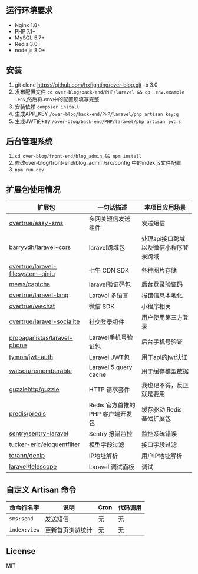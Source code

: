 ## 运行环境要求

- Nginx 1.8+
- PHP 7.1+
- MySQL 5.7+
- Redis 3.0+
- node.js 8.0+

## 安装

1. git clone https://github.com/hxfighting/over-blog.git -b 3.0
2. 发布配置文件 `cd over-blog/back-end/PHP/laravel && cp .env.example .env`,然后将.env中的配置项填写完整
3. 安装依赖 `composer install`
4. 生成APP_KEY `/over-blog/back-end/PHP/laravel/php artisan key:g`
5. 生成JWT的key `/over-blog/back-end/PHP/laravel/php artisan jwt:s`


## 后台管理系统

1. `cd over-blog/front-end/blog_admin && npm install`
2. 修改over-blog/front-end/blog_admin/src/config 中的index.js文件配置
3. `npm run dev`

## 扩展包使用情况


| **扩展包** | **一句话描述** | **本项目应用场景** |
| ---- | ---- | ---- | 
| [overtrue/easy-sms](https://github.com/overtrue/easy-sms) | 多网关短信发送组件 | 发送短信 |
| [barryvdh/laravel-cors](https://github.com/barryvdh/laravel-cors) | laravel跨域包 | 处理api接口跨域以及微信小程序登录跨域 |
| [overtrue/laravel-filesystem-qiniu](https://github.com/overtrue/laravel-filesystem-qiniu) | 七牛 CDN SDK | 各种图片存储 |
| [mews/captcha](https://github.com/mewebstudio/captcha) | laravel验证码包 | 后台登录验证码 |
| [overtrue/laravel-lang](https://github.com/overtrue/laravel-lang) | Laravel 多语言 | 报错信息本地化 |
| [overtrue/wechat](https://github.com/overtrue/wechat) | 微信 SDK | 小程序相关 |
| [overtrue/laravel-socialite](https://github.com/overtrue/laravel-socialite) | 社交登录组件 | 用户使用第三方登录 |
| [propaganistas/laravel-phone](https://github.com/Propaganistas/Laravel-Phone) | Laravel手机号验证包 | 后台手机号验证 |
| [tymon/jwt-auth](https://github.com/tymondesigns/jwt-auth) | Laravel JWT包 | 用于api的jwt认证 |
| [watson/rememberable](https://github.com/dwightwatson/rememberable) | Laravel 5 query cache | 用于缓存模型数据 |
| [guzzlehttp/guzzle](https://github.com/guzzle/guzzle) | HTTP 请求套件 | 我也记不得，反正就是要用  |
| [predis/predis](https://github.com/nrk/predis.git) | Redis 官方首推的 PHP 客户端开发包 | 缓存驱动 Redis 基础扩展包 |
| [sentry/sentry-laravel](https://github.com/getsentry/sentry-laravel) | Sentry 报错监控 | 监控系统错误 |
| [tucker-eric/eloquentfilter](https://github.com/tucker-eric/eloquentfilter) | 模型字段过滤 | 接口字段过滤 |
| [torann/geoip](https://github.com/Torann/laravel-geoip) | IP地址解析 | 用户IP地址解析 |
| [laravel/telescope](https://github.com/laravel/telescope) | Laravel 调试面板 | 调试 |


## 自定义 Artisan 命令

| 命令行名字 | 说明 | Cron | 代码调用 |
| --- | --- | --- | --- |
| `sms:send` |  发送短信 | 无 | 无 |
| `index:view` |  更新首页浏览统计 | 无 | 无 |

## License 
MIT
